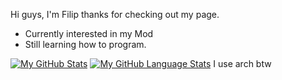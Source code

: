 Hi guys, I'm Filip thanks for checking out my page.
- Currently interested in my Mod
- Still learning how to program.

[![My GitHub Stats](https://github-readme-stats.vercel.app/api/?username=Filip55561&count_private=true&theme=tokyonight&showicons=true)]()
[![My GitHub Language Stats](https://github-readme-stats.vercel.app/api/top-langs/?username=Filip55561&langs_count=5&theme=tokyonight)]()
<h7> I use arch btw </h7>